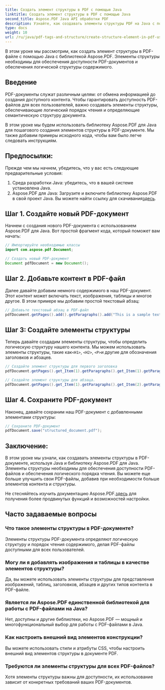 ```yaml
---
title: Создать элемент структуры в PDF с помощью Java
linktitle: Создать элемент структуры в PDF с помощью Java
second_title: Aspose.PDF Java API обработки PDF
description: Узнайте, как создавать элементы структуры PDF на Java с помощью Aspose.PDF. Улучшите доступность PDF-файлов и логичную последовательность содержимого.
type: docs
weight: 10
url: /ru/java/pdf-tags-and-structure/create-structure-element-in-pdf-using-java/
---
```

В этом уроке мы рассмотрим, как создать элемент структуры в PDF-файле с помощью Java с библиотекой Aspose.PDF. Элементы структуры необходимы для обеспечения доступности PDF-документов и обеспечения логической структуры содержимого.

## Введение

PDF-документы служат различным целям: от обмена информацией до создания доступного контента. Чтобы гарантировать доступность PDF-файлов для всех пользователей, важно создавать элементы структуры, обеспечивающие логический порядок чтения и определяющие семантическую структуру документа.

В этом уроке мы будем использовать библиотеку Aspose.PDF для Java для пошагового создания элементов структуры в PDF-документе. Мы также добавим примеры исходного кода, чтобы вам было легче следовать инструкциям.

## Предпосылки:
Прежде чем мы начнем, убедитесь, что у вас есть следующие предварительные условия:

1. Среда разработки Java: убедитесь, что в вашей системе установлена Java.
2.  Aspose.PDF для Java: Загрузите и включите библиотеку Aspose.PDF в свой проект Java. Вы можете найти ссылку для скачивания[здесь](https://releases.aspose.com/pdf/java/).

## Шаг 1. Создайте новый PDF-документ
Начнем с создания нового PDF-документа с использованием Aspose.PDF для Java. Вот простой фрагмент кода, который поможет вам начать:

```java
// Импортируйте необходимые классы
import com.aspose.pdf.Document;

// Создать новый PDF-документ
Document pdfDocument = new Document();
```

## Шаг 2. Добавьте контент в PDF-файл
Далее давайте добавим немного содержимого в наш PDF-документ. Этот контент может включать текст, изображения, таблицы и многое другое. В этом примере мы добавим простой текстовый абзац:

```java
// Добавьте текстовый абзац в PDF-файл
pdfDocument.getPages().add().getParagraphs().add("This is a sample text paragraph.");
```

## Шаг 3: Создайте элементы структуры
 Теперь давайте создадим элементы структуры, чтобы определить логическую структуру нашего контента. Мы можем использовать элементы структуры, такие как`<H1>`, `<H2>`, `<P>`и другие для обозначения заголовков и абзацев.

```java
// Создайте элемент структуры для первого заголовка
pdfDocument.getPages().get_Item(1).getParagraphs().get_Item(1).getParagraphInfo().setStructureElementName("H1");

// Создайте элемент структуры для абзаца.
pdfDocument.getPages().get_Item(1).getParagraphs().get_Item(2).getParagraphInfo().setStructureElementName("P");
```

## Шаг 4. Сохраните PDF-документ
Наконец, давайте сохраним наш PDF-документ с добавленными элементами структуры:

```java
// Сохраните PDF-документ
pdfDocument.save("structured_document.pdf");
```

## Заключение:
В этом уроке мы узнали, как создавать элементы структуры в PDF-документе, используя Java и библиотеку Aspose.PDF для Java. Элементы структуры необходимы для обеспечения доступности PDF-файлов и обеспечения логического порядка чтения. Вы можете еще больше улучшить свои PDF-файлы, добавив при необходимости больше элементов контента и структуры.

Не стесняйтесь изучить документацию Aspose.PDF.[здесь](https://reference.aspose.com/pdf/java/) для получения более продвинутых функций и возможностей настройки.

## Часто задаваемые вопросы

### Что такое элементы структуры в PDF-документе?

Элементы структуры PDF-документа определяют логическую структуру и порядок чтения содержимого, делая PDF-файлы доступными для всех пользователей.

### Могу ли я добавлять изображения и таблицы в качестве элементов структуры?

Да, вы можете использовать элементы структуры для представления изображений, таблиц, заголовков, абзацев и других типов контента в PDF-файле.

### Является ли Aspose.PDF единственной библиотекой для работы с PDF-файлами на Java?

Нет, доступны и другие библиотеки, но Aspose.PDF — мощный и многофункциональный выбор для работы с PDF-файлами в Java.

### Как настроить внешний вид элементов конструкции?

Вы можете использовать стили и атрибуты CSS, чтобы настроить внешний вид элементов структуры в документе PDF.

### Требуются ли элементы структуры для всех PDF-файлов?

Хотя элементы структуры важны для доступности, их использование зависит от конкретных требований ваших PDF-документов.
